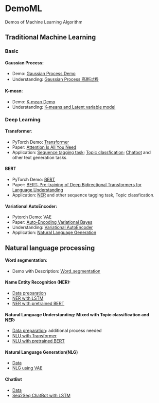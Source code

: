 # DemoML
Demos of Machine Learning Algorithm

## Traditional Machine Learning
### Basic
#### Gaussian Process:
- Demo: [Gaussian Process Demo](https://github.com/shinoyuki222/DemoML/tree/master/Gaussian_Process)
- Understanding: [Gaussian Process 高斯过程](https://shinoyuki222.github.io/2020/01/09/2019-01-09%20Gaussian%20Process/)

#### K-mean:
- Demo: [K-mean Demo](https://github.com/shinoyuki222/DemoML/tree/master/K-mean)
- Understanding: [K-means and Latent variable model](https://shinoyuki222.github.io/2020/04/26/2020-04-26%20K-mean/)

### Deep Learning
#### Transformer:
- PyTorch Demo: [Transformer](https://github.com/shinoyuki222/DemoML/tree/master/Transformer)
- Paper: [Attention Is All You Need](https://arxiv.org/abs/1706.03762)
- Application: [Sequence tagging task](ner); [Topic classfication](nlu); [Chatbot](https://github.com/shinoyuki222/DemoNLP/tree/master/FreeChat) and other text generation tasks.

#### BERT
- PyTorch Demo: [BERT](https://github.com/shinoyuki222/DemoML/tree/master/BERT)
- Paper: [BERT: Pre-training of Deep Bidirectional Transformers for Language Understanding](https://arxiv.org/abs/1810.04805)
- Application: [NER](ner) and other sequence tagging task, Topic classfication.

#### Variational AutoEncoder:
- Pytorch Demo: [VAE](https://github.com/shinoyuki222/DemoML/tree/master/VAE_NLG)
- Paper: [Auto-Encoding Variational Bayes](https://arxiv.org/abs/1312.6114)
- Understanding: [Variational AutoEncoder](https://shinoyuki222.github.io/2020/05/03/2020-05-03%20VAE1/)
- Application: [Natural Language Generation](#nlg)

## Natural language processing
#### Word segmentation: 
- Demo with Description: [Word_segmentation](https://github.com/shinoyuki222/DemoML/tree/master/Word_segmentation)
 
#### <span id="ner">Name Entity Recognition (NER)</span>:
- [Data preparation](https://github.com/shinoyuki222/DemoML/tree/master/NER/NER_data)
- [NER with LSTM](https://github.com/shinoyuki222/DemoML/tree/master/NER/main_LSTM)
- [NER with pretrained BERT](https://github.com/shinoyuki222/DemoML/tree/master/NER/main_BERT)

#### <span id="nlu">Natural Language Understanding: Mixed with Topic classification and NER</span>:
- [Data preparation](https://github.com/shinoyuki222/DemoML/tree/master/NLU/data): additional process needed
- [NLU with Transformer](https://github.com/shinoyuki222/DemoML/tree/master/NLU/main_Transformer)
- [NLU with pretrained BERT](https://github.com/shinoyuki222/DemoML/tree/master/NLU/main_BERT)

#### <span id="nlg">Natural Language Generation(NLG)</span>
- [Data](https://github.com/shinoyuki222/DemoML/tree/master/VAE_NLG/data)
- [NLG using VAE](https://github.com/shinoyuki222/DemoML/tree/master/VAE_NLG)

#### <span id="cb">ChatBot</span>
- [Data](https://github.com/shinoyuki222/DemoML/tree/master/ChatBot/chatbot_data)
- [Seq2Seq ChatBot with LSTM](https://github.com/shinoyuki222/DemoML/tree/master/ChatBot)

